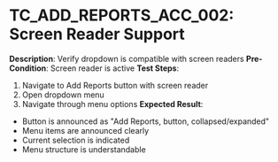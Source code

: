 # TC_ADD_REPORTS_ACC_002: Screen Reader Support

**Description**: Verify dropdown is compatible with screen readers
**Pre-Condition**: Screen reader is active
**Test Steps**:
1. Navigate to Add Reports button with screen reader
2. Open dropdown menu
3. Navigate through menu options
**Expected Result**:
- Button is announced as "Add Reports, button, collapsed/expanded"
- Menu items are announced clearly
- Current selection is indicated
- Menu structure is understandable